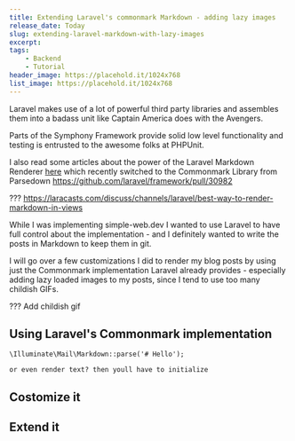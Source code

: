 ```yaml
---
title: Extending Laravel's commonmark Markdown - adding lazy images
release_date: Today
slug: extending-laravel-markdown-with-lazy-images
excerpt:
tags: 
    - Backend
    - Tutorial
header_image: https://placehold.it/1024x768 
list_image: https://placehold.it/1024x768 
---
```


Laravel makes use of a lot of powerful third party libraries and assembles them into a badass unit like Captain America does with the Avengers. 

Parts of the Symphony Framework provide solid low level functionality and testing is entrusted to the awesome folks at PHPUnit.

I also read some articles about the power of the Laravel Markdown Renderer [here](https://medium.com/@DarkGhostHunter/laravel-there-is-a-markdown-parser-and-you-dont-know-it-5f523e22121e)  which recently switched to the Commonmark Library from Parsedown https://github.com/laravel/framework/pull/30982

???
https://laracasts.com/discuss/channels/laravel/best-way-to-render-markdown-in-views

While I was implementing simple-web.dev I wanted to use Laravel to have full control about the implementation - and I definitely wanted to write the posts in Markdown to keep them in git.

I will go over a few customizations I did to render my blog posts by using just the Commonmark implementation Laravel already provides - especially adding lazy loaded images to my posts, since I tend to use too many childish GIFs.

??? Add childish gif

## Using Laravel's Commonmark implementation

```
\Illuminate\Mail\Markdown::parse('# Hello');

or even render text? then youll have to initialize
```
 
## Costomize it

## Extend it

